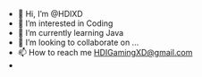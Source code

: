 - 👋 Hi, I’m @HDIXD
- 👀 I’m interested in Coding
- 🌱 I’m currently learning Java
- 💞️ I’m looking to collaborate on ...
- 📫 How to reach me HDIGamingXD@gmail.com
-

<!---
HDIXD/HDIXD is a ✨ special ✨ repository because its `README.md` (this file) appears on your GitHub profile.
You can click the Preview link to take a look at your changes.
--->

